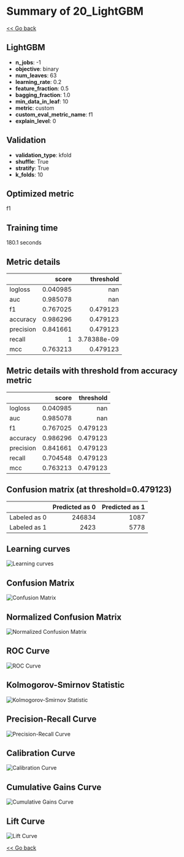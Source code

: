 # Summary of 20_LightGBM

[<< Go back](../README.md)


## LightGBM
- **n_jobs**: -1
- **objective**: binary
- **num_leaves**: 63
- **learning_rate**: 0.2
- **feature_fraction**: 0.5
- **bagging_fraction**: 1.0
- **min_data_in_leaf**: 10
- **metric**: custom
- **custom_eval_metric_name**: f1
- **explain_level**: 0

## Validation
 - **validation_type**: kfold
 - **shuffle**: True
 - **stratify**: True
 - **k_folds**: 10

## Optimized metric
f1

## Training time

180.1 seconds

## Metric details
|           |    score |     threshold |
|:----------|---------:|--------------:|
| logloss   | 0.040985 | nan           |
| auc       | 0.985078 | nan           |
| f1        | 0.767025 |   0.479123    |
| accuracy  | 0.986296 |   0.479123    |
| precision | 0.841661 |   0.479123    |
| recall    | 1        |   3.78388e-09 |
| mcc       | 0.763213 |   0.479123    |


## Metric details with threshold from accuracy metric
|           |    score |   threshold |
|:----------|---------:|------------:|
| logloss   | 0.040985 |  nan        |
| auc       | 0.985078 |  nan        |
| f1        | 0.767025 |    0.479123 |
| accuracy  | 0.986296 |    0.479123 |
| precision | 0.841661 |    0.479123 |
| recall    | 0.704548 |    0.479123 |
| mcc       | 0.763213 |    0.479123 |


## Confusion matrix (at threshold=0.479123)
|              |   Predicted as 0 |   Predicted as 1 |
|:-------------|-----------------:|-----------------:|
| Labeled as 0 |           246834 |             1087 |
| Labeled as 1 |             2423 |             5778 |

## Learning curves
![Learning curves](learning_curves.png)
## Confusion Matrix

![Confusion Matrix](confusion_matrix.png)


## Normalized Confusion Matrix

![Normalized Confusion Matrix](confusion_matrix_normalized.png)


## ROC Curve

![ROC Curve](roc_curve.png)


## Kolmogorov-Smirnov Statistic

![Kolmogorov-Smirnov Statistic](ks_statistic.png)


## Precision-Recall Curve

![Precision-Recall Curve](precision_recall_curve.png)


## Calibration Curve

![Calibration Curve](calibration_curve_curve.png)


## Cumulative Gains Curve

![Cumulative Gains Curve](cumulative_gains_curve.png)


## Lift Curve

![Lift Curve](lift_curve.png)



[<< Go back](../README.md)
